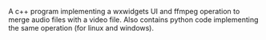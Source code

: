 A c++ program implementing a wxwidgets UI and ffmpeg operation to merge audio files with a video file. Also contains python code implementing the same operation (for linux and windows).
